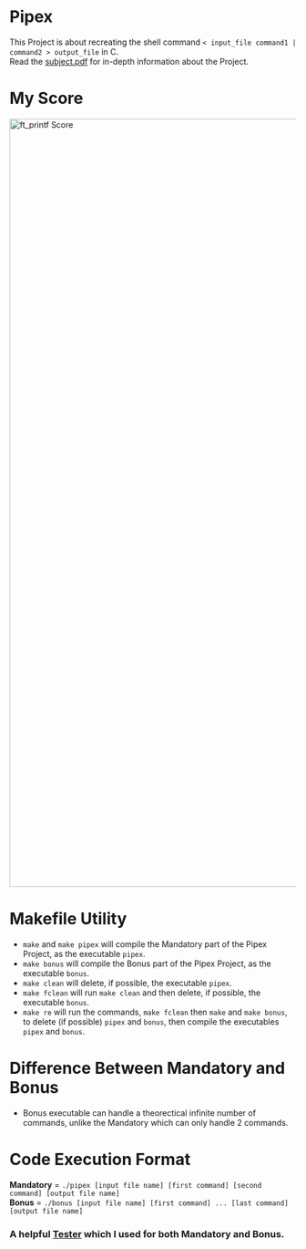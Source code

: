# Pipex
This Project is about recreating the shell command `< input_file command1 | command2 > output_file` in C.  
Read the [subject.pdf](https://github.com/Tempest989/Pipex/blob/main/en.subject.pdf) for in-depth information about the Project.
# My Score
<img width="1347" alt="ft_printf Score" src="https://user-images.githubusercontent.com/55472613/178435046-1fe9b18c-df8b-40bd-ac35-78aa37d0553d.png">

# Makefile Utility
- `make` and `make pipex` will compile the Mandatory part of the Pipex Project, as the executable `pipex`.
- `make bonus` will compile the Bonus part of the Pipex Project, as the executable `bonus`.
- `make clean` will delete, if possible, the executable `pipex`.
- `make fclean` will run `make clean` and then delete, if possible, the executable `bonus`.
- `make re` will run the commands, `make fclean` then `make` and `make bonus`, to delete (if possible) `pipex` and `bonus`, then compile the executables `pipex` and `bonus`.
# Difference Between Mandatory and Bonus
- Bonus executable can handle a theorectical infinite number of commands, unlike the Mandatory which can only handle 2 commands.
# Code Execution Format
**Mandatory** = `./pipex [input file name] [first command] [second command] [output file name]`  
**Bonus** = `./bonus [input file name] [first command] ... [last command] [output file name]`
### A helpful [Tester](https://github.com/gmarcha/pipexMedic) which I used for both Mandatory and Bonus.
